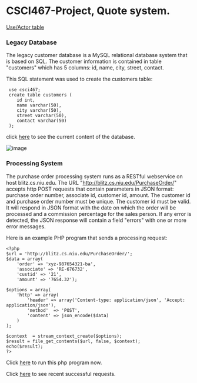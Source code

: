 # CSCI467-Project, Quote system.

[Use/Actor table](https://docs.google.com/document/d/1tDHzCVj-peA-vWgy1vFP9yJHyWqzmNMserJfFrErD_Y/)


### Legacy Database
The legacy customer database is a MySQL relational database system that is based on SQL.
The customer information is contained in table "customers" which has 5 columns: id, name, city, street, contact.

This SQL statement was used to create the customers table:

```
 use csci467;
 create table customers (
    id int,
    name varchar(50),
    city varchar(50),
    street varchar(50),
    contact varchar(50)
 );
```

click [here](http://courses.cs.niu.edu/unix/NetTest/ListCust.php) to see the current content of the database.

![image](https://user-images.githubusercontent.com/2314553/228079722-f65a33cb-93e0-4477-bfdf-60f83d7a4c88.png)

### Processing System
The purchase order processing system runs as a RESTful webservice on host blitz.cs.niu.edu.
The URL "http://blitz.cs.niu.edu/PurchaseOrder/" accepts http POST requests that contain parameters in JSON format:
purchase order number, associate id, customer id, amount.
The customer id and purchase order number must be unique. The customer id must be valid.
It will respond in JSON format with the date on which the order will be processed and a commission percentage for the sales person.
If any error is detected, the JSON response will contain a field "errors" with one or more error messages.

Here is an example PHP program that sends a processing request:

```
<?php
$url = 'http://blitz.cs.niu.edu/PurchaseOrder/';
$data = array(
	'order' => 'xyz-987654321-ba', 
	'associate' => 'RE-676732',
	'custid' => '21', 
	'amount' => '7654.32');
		
$options = array(
    'http' => array(
        'header' => array('Content-type: application/json', 'Accept: application/json'),
        'method'  => 'POST',
        'content' => json_encode($data)
    )
);

$context  = stream_context_create($options);
$result = file_get_contents($url, false, $context);
echo($result);
?>
```

Click [here](http://courses.cs.niu.edu/unix/NetTest/po.php) to run this php program now.

Click [here](http://blitz.cs.niu.edu/Monitor/#/orders) to see recent successful requests.
